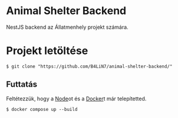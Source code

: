 # Animal Shelter Backend
NestJS backend az Állatmenhely projekt számára.

# Projekt letöltése
```
$ git clone "https://github.com/B4LiN7/animal-shelter-backend/"
```

## Futtatás
Feltétezzük, hogy a [Node](https://nodejs.org/)ot és a [Docker](https://www.docker.com/)t már telepítetted.
```
$ docker compose up --build
```

